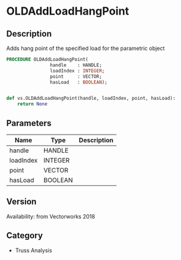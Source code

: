 # OLDAddLoadHangPoint

## Description
Adds hang point of the specified load for the parametric object

```pascal
PROCEDURE OLDAddLoadHangPoint(
				handle    : HANDLE;
				loadIndex : INTEGER;
				point     : VECTOR;
				hasLoad   : BOOLEAN);
```

```python

def vs.OLDAddLoadHangPoint(handle, loadIndex, point, hasLoad):
    return None
```

## Parameters
|Name|Type|Description|
|---|---|---|
|handle|HANDLE||
|loadIndex|INTEGER||
|point|VECTOR||
|hasLoad|BOOLEAN||

## Version
Availability: from Vectorworks 2018
## Category
* Truss Analysis

